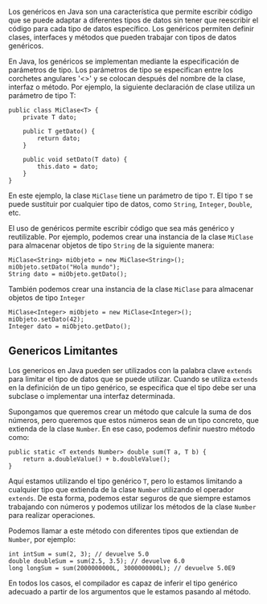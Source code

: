 
Los genéricos en Java son una característica que permite escribir código que se puede adaptar a diferentes tipos de datos sin tener que reescribir el código para cada tipo de datos específico. Los genéricos permiten definir clases, interfaces y métodos que pueden trabajar con tipos de datos genéricos.

En Java, los genéricos se implementan mediante la especificación de parámetros de tipo. Los parámetros de tipo se especifican entre los corchetes angulares '<>' y se colocan después del nombre de la clase, interfaz o método. Por ejemplo, la siguiente declaración de clase utiliza un parámetro de tipo T:

```
public class MiClase<T> {
    private T dato;

    public T getDato() {
        return dato;
    }

    public void setDato(T dato) {
        this.dato = dato;
    }
}
```

En este ejemplo, la clase `MiClase` tiene un parámetro de tipo `T`. El tipo `T` se puede sustituir por cualquier tipo de datos, como `String`, `Integer`, `Double`, etc.

El uso de genéricos permite escribir código que sea más genérico y reutilizable. Por ejemplo, podemos crear una instancia de la clase `MiClase` para almacenar objetos de tipo `String` de la siguiente manera:

```
MiClase<String> miObjeto = new MiClase<String>();
miObjeto.setDato("Hola mundo");
String dato = miObjeto.getDato();
```

También podemos crear una instancia de la clase `MiClase` para almacenar objetos de tipo `Integer`

```
MiClase<Integer> miObjeto = new MiClase<Integer>();
miObjeto.setDato(42);
Integer dato = miObjeto.getDato();
```

## Genericos Limitantes

Los genericos en Java pueden ser utilizados con la palabra clave `extends` para limitar el tipo de datos que se puede utilizar. Cuando se utiliza `extends` en la definición de un tipo genérico, se especifica que el tipo debe ser una subclase o implementar una interfaz determinada.

Supongamos que queremos crear un método que calcule la suma de dos números, pero queremos que estos números sean de un tipo concreto, que extienda de la clase `Number`. En ese caso, podemos definir nuestro método como:

```
public static <T extends Number> double sum(T a, T b) {
    return a.doubleValue() + b.doubleValue();
}
```

Aquí estamos utilizando el tipo genérico `T`, pero lo estamos limitando a cualquier tipo que extienda de la clase `Number` utilizando el operador `extends`. De esta forma, podemos estar seguros de que siempre estamos trabajando con números y podemos utilizar los métodos de la clase `Number` para realizar operaciones.

Podemos llamar a este método con diferentes tipos que extiendan de `Number`, por ejemplo:

```
int intSum = sum(2, 3); // devuelve 5.0
double doubleSum = sum(2.5, 3.5); // devuelve 6.0
long longSum = sum(2000000000L, 3000000000L); // devuelve 5.0E9
```

En todos los casos, el compilador es capaz de inferir el tipo genérico adecuado a partir de los argumentos que le estamos pasando al método.